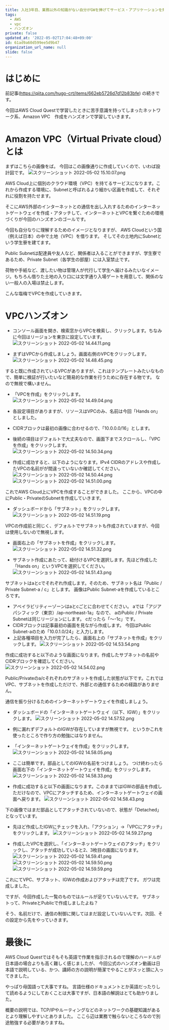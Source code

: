 ```yaml
---
title: 入社3年目、業務以外の知識がない自分がGWを捧げてサービス・アプリケーションを勉強してみた！〜3日目VPC：構築ハンズオン①〜
tags:
  - AWS
  - vpc
  - ハンズオン
private: false
updated_at: '2022-05-02T17:04:48+09:00'
id: 61ad9a60d599ee5d9b47
organization_url_name: null
slide: false
---
```

# はじめに

前記事(https://qiita.com/hugo-crt/items/662eb5726d7d12b83bfe)
の続きです。

今回はAWS Cloud Questで学習したときに苦手意識を持ってしまったネットワーク系、Amazon VPC　作成をハンズオンで学習していきます。


# Amazon VPC（Virtual Private cloud）とは

まずはこちらの画像をば。
今回はこの画像通りに作成していくので、いわば設計図です。
![スクリーンショット 2022-05-02 15.10.07.png](https://qiita-image-store.s3.ap-northeast-1.amazonaws.com/0/1833566/ecd42b37-4f58-7df5-d848-a3eda154e045.png)

AWS Cloud上に個別のクラウド環境（VPC）を持てるサービスになります。これから作成する環境に、Subnetと呼ばれるより細かい区画を作成して、それぞれに役割を持たせます。

そこにAWS外部のインターネットとの通信を出し入れするためのインターネットゲートウェイを作成・アタッチして、インターネットとVPCを繋ぐための環境づくりが今回のハンズオンのゴールです。

今回も自分なりに理解するためのイメージとなりますが、
AWS Cloudという国（例えば日本）の中で土地（VPC）を借ります。
そしてその土地内にSubnetという学生寮を建てます。

Public Subnetは配達員や友人など、関係者は入ることができますが、学生寮であるため、Private Subnet（各学生の部屋）には入室禁止です。

荷物や手紙など、渡したい物は管理人が代行して学生へ届けるみたいなイメージ。もちろん借りた土地の入り口には文字通り入場ゲートを用意して、関係のない一般人の入場は禁止します。

こんな塩梅でVPCを作成していきます。

# VPCハンズオン

- コンソール画面を開き、検索窓からVPCを検索し、クリックします。ちなみに今回はリージョンを東京に設定しています。
![スクリーンショット 2022-05-02 14.44.11.png](https://qiita-image-store.s3.ap-northeast-1.amazonaws.com/0/1833566/f7e6bb9b-b844-ca33-ba71-9c8e712fe350.png)

- まずはVPCから作成しましょう。画面右側のVPCをクリックします。
![スクリーンショット 2022-05-02 14.48.45.png](https://qiita-image-store.s3.ap-northeast-1.amazonaws.com/0/1833566/89966415-197d-f35c-5c97-30c7cc89751b.png)


すると既に作成されているVPCがありますが、これはテンプレートみたいなもので、簡単に検証が行いたいなど簡易的な作業を行うために存在する物です。
なので無視で構いません。

- 「VPCを作成」をクリックします。
![スクリーンショット 2022-05-02 14.49.04.png](https://qiita-image-store.s3.ap-northeast-1.amazonaws.com/0/1833566/63e8d590-6b23-902e-94b7-f90f6d83d17d.png)


- 各設定項目がありますが、リソースはVPCのみ、名前は今回「Hands on」としました。
- CIDRブロックは最初の画像に合わせるので、「10.0.0.0/16」とします。
- 後続の項目はデフォルトで大丈夫なので、画面下までスクロールし、「VPCを作成」をクリックします。
![スクリーンショット 2022-05-02 14.50.34.png](https://qiita-image-store.s3.ap-northeast-1.amazonaws.com/0/1833566/8ff6a33b-f927-a1bc-876a-46d93c4e6306.png)

- 作成に成功すると、以下のようになります。IPv4 CIDRのアドレスや作成したVPCの名前がが間違っていないか確認してください。
![スクリーンショット 2022-05-02 14.50.44.png](https://qiita-image-store.s3.ap-northeast-1.amazonaws.com/0/1833566/04027fb3-508e-aca3-f54e-ead33668292b.png)
![スクリーンショット 2022-05-02 14.51.00.png](https://qiita-image-store.s3.ap-northeast-1.amazonaws.com/0/1833566/1e299a27-9890-a01f-77d8-87f1f99728e2.png)

これでAWS Cloud上にVPCを作成することができました。
ここから、VPCの中にPublic・PrivateのSubnetを作成していきます。


- ダッシュボードから「サブネット」をクリックします。
![スクリーンショット 2022-05-02 14.51.19.png](https://qiita-image-store.s3.ap-northeast-1.amazonaws.com/0/1833566/9930a7fb-1f21-4787-c70b-e8e9f706006a.png)


VPCの作成前と同じく、デフォルトでサブネットも作成されていますが、今回は使用しないので無視します。

- 画面右上の「サブネットを作成」をクリックします。
![スクリーンショット 2022-05-02 14.51.32.png](https://qiita-image-store.s3.ap-northeast-1.amazonaws.com/0/1833566/59029d36-b707-1c23-9afd-04333839510e.png)


- サブネット作成にあたって、紐付けるVPCを選択します。先ほど作成した「Hands on」というVPCを選択してください。
![スクリーンショット 2022-05-02 14.51.43.png](https://qiita-image-store.s3.ap-northeast-1.amazonaws.com/0/1833566/de98c0f3-0ba8-80fd-f23c-842949d0c69c.png)

サブネットはaとcでそれぞれ作成します。そのため、サブネット名は「Public / Private Subnet-a / c」とします。
画像はPublic Subnet-aを作成しているところです。
- アベイラビリティーゾーンはaとcごとに合わせてください。
aでは「アジアパシフィック（東京）/ap-northeast-1a」なので、
aのPublic / Private Subnetは同じリージョンにします。
cだったら「〜-1c」です。
- CIDRブロックは記事最初の画面を見ながら作成します。
今回はPublic Subnet-aのため「10.0.1.0/24」と入力します。
- 上記各種項目を入力が完了したら、画面右上の「サブネットを作成」をクリックします。
![スクリーンショット 2022-05-02 14.53.54.png](https://qiita-image-store.s3.ap-northeast-1.amazonaws.com/0/1833566/82befa8e-41a8-afc1-2da0-c552036847a1.png)

作成に成功すると以下のような画面になります。作成したサブネットの名前やCIDRブロックを確認してください。
![スクリーンショット 2022-05-02 14.54.02.png](https://qiita-image-store.s3.ap-northeast-1.amazonaws.com/0/1833566/223b5445-3c09-7314-89bc-3f8860baa0a2.png)

Public/Privateのa/cそれぞれのサブネットを作成した状態が以下です。これではVPC、サブネットを作成しただけで、外部との通信するための経路がありません。

通信を振り分けるためのインターネットゲートウェイを作成しましょう。
- ダッシュボードの「インターネットゲートウェイ（以下、IGW）」をクリックします。
![スクリーンショット 2022-05-02 14.57.52.png](https://qiita-image-store.s3.ap-northeast-1.amazonaws.com/0/1833566/3bc90c49-f1cd-6202-31de-b5cf98b73fc6.png)


- 例に漏れずデフォルトのIGWが存在していますが無視です。
というかこれを使ったところで作り方の勉強にはなりません。
- 「インターネットゲートウェイを作成」をクリックします。
![スクリーンショット 2022-05-02 14.58.05.png](https://qiita-image-store.s3.ap-northeast-1.amazonaws.com/0/1833566/4b208139-3f4f-3cde-5b39-7cac6b047572.png)

- ここは簡単です。部品としてのIGWの名前をつけましょう。
つけ終わったら画面右下の「インターネットゲートウェイを作成」をクリックします。
![スクリーンショット 2022-05-02 14.58.33.png](https://qiita-image-store.s3.ap-northeast-1.amazonaws.com/0/1833566/cf80f389-fc02-1b67-bc96-b678ef45dcd8.png)

- 作成に成功すると以下の画面になります。このままではIGWの部品を作成しただけなので、VPCにアタッチするため、インターネットゲートウェイの画面へ戻ります。
![スクリーンショット 2022-05-02 14.58.43.png](https://qiita-image-store.s3.ap-northeast-1.amazonaws.com/0/1833566/f9005d59-36e3-6e01-33cf-bc0d6f74aa85.png)


下の画像ではまだ部品としてアタッチされていないので、状態が「Detached」となっています。
- 先ほど作成したIGWにチェックを入れ、「アクション」→「VPCにアタッチ」をクリックします。
![スクリーンショット 2022-05-02 14.59.27.png](https://qiita-image-store.s3.ap-northeast-1.amazonaws.com/0/1833566/77d1e57f-5562-6f8a-b95f-5cd5e524f9af.png)



- 作成したVPCを選択し、「インターネットゲートウェイのアタッチ」をクリックし、アタッチが成功していると2、3枚目の画面になります。
![スクリーンショット 2022-05-02 14.59.41.png](https://qiita-image-store.s3.ap-northeast-1.amazonaws.com/0/1833566/3332b5f8-68ac-03c0-b71b-609497623c0b.png)
![スクリーンショット 2022-05-02 14.59.50.png](https://qiita-image-store.s3.ap-northeast-1.amazonaws.com/0/1833566/8462ea1d-b0a6-b6e8-8a25-9e50e04d41a1.png)
![スクリーンショット 2022-05-02 14.59.59.png](https://qiita-image-store.s3.ap-northeast-1.amazonaws.com/0/1833566/d18be9c7-fc5e-ee22-b913-fe16a382ea0f.png)

これにてVPC、サブネット、IGWの作成およびアタッチは完了です。
ガワは完成しました。

ですが、今回作成した一覧のものではルールが足りていないんです。
サブネットって、PrivateとPublicで作成しましたよね？

そう、名前だけで、通信の制御に関してはまだ設定していないんです。次回、その設定から先をやっていきます。


# 最後に

AWS Cloud Questではそもそも英語で作業を指示されるので理解のハードルが日本語の場合よりも高く難しく感じましたが、
今回公式のハンズオン動画は日本語で説明している、かつ、講師の方の説明が簡潔でやることがスッと頭に入ってきました。

やっぱり母国語って大事ですね。
言語仕様のドキュメントとか英語だったりして読めるようにしておくことは大事ですが、日本語の解説はとても助かりました。

概要の説明では、TCP/IPやルーティングなどのネットワークの基礎知識があるとより理解しやすいとありました。
ここら辺は業務で触らないところなので別途勉強する必要がありますね。

